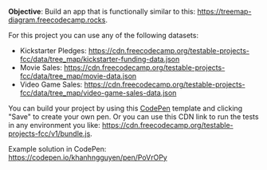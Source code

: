 **Objective**: Build an app that is functionally similar to this: https://treemap-diagram.freecodecamp.rocks.

For this project you can use any of the following datasets:
- Kickstarter Pledges: https://cdn.freecodecamp.org/testable-projects-fcc/data/tree_map/kickstarter-funding-data.json
- Movie Sales: https://cdn.freecodecamp.org/testable-projects-fcc/data/tree_map/movie-data.json
- Video Game Sales: https://cdn.freecodecamp.org/testable-projects-fcc/data/tree_map/video-game-sales-data.json

You can build your project by using this [CodePen](https://codepen.io/pen?template=MJjpwO) template and clicking "Save" to create your own pen. Or you can use this CDN link to run the tests in any environment you like: https://cdn.freecodecamp.org/testable-projects-fcc/v1/bundle.js.


Example solution in CodePen: https://codepen.io/khanhngguyen/pen/PoVrOPy